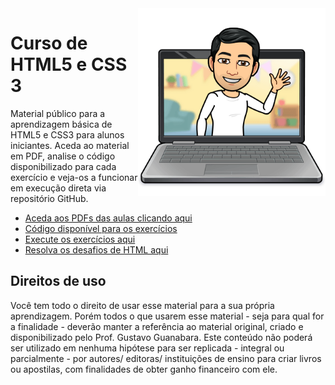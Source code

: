 <img src="imagens/me.png" align="right" width="300">

# Curso de HTML5 e CSS 3
Material público para a aprendizagem básica de HTML5 e CSS3 para alunos iniciantes. Aceda ao material em PDF, analise o código disponibilizado para cada exercício e veja-os a funcionar em execução direta via repositório GitHub.

* [Aceda aos PDFs das aulas clicando aqui](https://github.com/RuiSantosSI/html-css/tree/main/aulas-pdf)
* [Código disponível para os exercícios](https://github.com/RuiSantosSI/html-css/tree/main/exercicios)
* [Execute os exercícios aqui](https://ruisantossi.github.io/html-css/exercicios/)
* [Resolva os desafios de HTML aqui](https://ruisantossi.github.io/html-css/desafios/)

## Direitos de uso

Você tem todo o direito de usar esse material para a sua própria aprendizagem. Porém todos o que usarem esse material - seja para qual for a finalidade - deverão manter a referência ao material original, criado e disponibilizado pelo Prof. Gustavo Guanabara. Este conteúdo não poderá ser utilizado em nenhuma hipótese para ser replicada - integral ou parcialmente - por autores/ editoras/ instituições de ensino para criar livros ou apostilas, com finalidades de obter ganho financeiro com ele.
